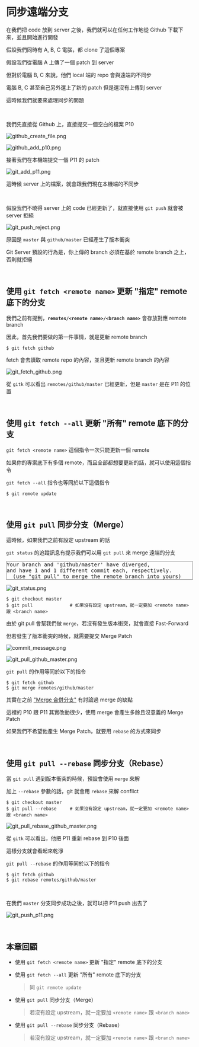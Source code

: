 # 同步遠端分支

在我們把 code 放到 server 之後，我們就可以在任何工作地從 Github 下載下來，並且開始進行開發

假設我們同時有 A, B, C 電腦，都 clone 了這個專案

假設我們從電腦 A 上傳了一個 patch 到 server

但對於電腦 B, C 來說，他們 local 端的 repo 會與遠端的不同步

電腦 B, C 甚至自己另外還上了新的 patch 但是還沒有上傳到 server

這時候我們就要來處理同步的問題

<br>

我們先直接從 Github 上，直接提交一個空白的檔案 P10

![github_create_file.png](sync/github_create_file.png)

![github_add_p10.png](sync/github_add_p10.png)

接著我們在本機端提交一個 P11 的 patch

![git_add_p11.png](sync/git_add_p11.png)

這時候 server 上的檔案，就會跟我們現在本機端的不同步

<br>

假設我們不曉得 server 上的 code 已經更新了，就直接使用 `git push` 就會被 server 拒絕

![git_push_reject.png](sync/git_push_reject.png)

原因是 `master` 與 `github/master` 已經產生了版本衝突

Git Server 預設的行為是，你上傳的 branch 必須在基於 remote branch 之上，否則就拒絕

<br>

## 使用 `git fetch <remote name>` 更新 "指定" remote 底下的分支

我們之前有提到，__`remotes/<remote name>/<branch name>`__ 會存放對應 remote branch

因此，首先我們要做的第一件事情，就是更新 remote branch

    $ git fetch github

fetch 會去讀取 remote repo 的內容，並且更新 remote branch 的內容

![git_fetch_github.png](sync/git_fetch_github.png)

從 `gitk` 可以看出 `remotes/github/master` 已經更新，但是 `master` 是在 P11 的位置

<br>

## 使用 `git fetch --all` 更新 "所有" remote 底下的分支

`git fetch <remote name>` 這個指令一次只能更新一個 remote

如果你的專案底下有多個 remote，而且全部都想要更新的話，就可以使用這個指令

`git fetch --all` 指令也等同於以下這個指令

    $ git remote update

<br>

## 使用 `git pull` 同步分支（Merge）

這時候，如果我們之前有設定 upstream 的話

`git status` 的追蹤訊息有提示我們可以用 `git pull` 來 merge 遠端的分支

<pre style="border: 1px solid grey">
Your branch and 'github/master' have diverged,
and have 1 and 1 different commit each, respectively.
  (use "git pull" to merge the remote branch into yours)
</pre>

![git_status.png](sync/git_status.png)

    $ git checkout master
    $ git pull              # 如果沒有設定 upstream，就一定要加 <remote name> 跟 <branch name>

由於 git pull 會幫我們做 `merge`，若沒有發生版本衝突，就會直接 Fast-Forward

但若發生了版本衝突的時候，就需要提交 Merge Patch

![commit_message.png](sync/commit_message.png)

![git_pull_github_master.png](sync/git_pull_github_master.png)

`git pull` 的作用等同於以下的指令

    $ git fetch github
    $ git merge remotes/github/master

其實在之前 ["Merge 合併分支"](../branch/merge.md) 有討論過 merge 的缺點

這裡的 P10 跟 P11 其實改動很少，使用 merge 會產生多餘且沒意義的 Merge Patch

如果我們不希望他產生 Merge Patch，就要用 `rebase` 的方式來同步

<br>

## 使用 `git pull --rebase` 同步分支（Rebase）

當 `git pull` 遇到版本衝突的時候，預設會使用 `merge` 來解

加上 `--rebase` 參數的話，git 就會用 `rebase` 來解 conflict

    $ git checkout master
    $ git pull --rebase     # 如果沒有設定 upstream，就一定要加 <remote name> 跟 <branch name>

![git_pull_rebase_github_master.png](sync/git_pull_rebase_github_master.png)

從 `gitk` 可以看出，他把 P11 重新 rebase 到 P10 後面

這樣分支就會看起來乾淨

`git pull --rebase` 的作用等同於以下的指令

    $ git fetch github
    $ git rebase remotes/github/master

<br>

在我們 `master` 分支同步成功之後，就可以把 P11 push 出去了

![git_push_p11.png](sync/git_push_p11.png)

<br>

## 本章回顧

* 使用 `git fetch <remote name>` 更新 "指定" remote 底下的分支

* 使用 `git fetch --all` 更新 "所有" remote 底下的分支

    > 同 `git remote update`

* 使用 `git pull` 同步分支（Merge）

    > 若沒有設定 upstream，就一定要加 `<remote name>` 跟 `<branch name>`

* 使用 `git pull --rebase` 同步分支（Rebase）

    > 若沒有設定 upstream，就一定要加 `<remote name>` 跟 `<branch name>`

<br><br><br>
